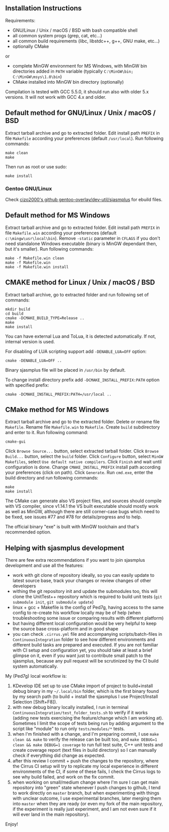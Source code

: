 ## Installation Instructions
Requirements:

- GNU/Linux / Unix / macOS / BSD with bash compatible shell
- all common system progs (grep, cat, etc...)
- all common build requirements (libc, libstdc++, g++, GNU make, etc...)
- optionally CMake

or

- complete MinGW environment for MS Windows, with MinGW bin directories added in `PATH` variable (typically `C:\MinGW\bin;` `C:\MinGW\msys\1.0\bin`)
- CMake installed into MinGW bin directory (optionally)

Compilation is tested with GCC 5.5.0, it should run also with older 5.x versions. It will not work with GCC 4.x and older.

## Default method for GNU/Linux / Unix / macOS / BSD
Extract tarball archive and go to extracted folder. Edit install path `PREFIX` in file `Makefile` according your preferences (default `/usr/local`). Run following commands:

	make clean
	make

Then run as root or use sudo:

	make install

### Gentoo GNU/Linux
Check [cizo2000's github gentoo-overlay/dev-util/sjasmplus](https://github.com/cizo2000/gentoo-overlay/tree/master/dev-util/sjasmplus) for ebuild files.

## Default method for MS Windows
Extract tarball archive and go to extracted folder. Edit install path `PREFIX` in file `Makefile.win` according your preferences (default `c:\mingw\usr\local\bin`). Remove `-static` parameter in `CFLAGS` if you don't need standalone Windows executable (binary is MinGW dependant then, but it's smaller). Run following commands:

	make -f Makefile.win clean
	make -f Makefile.win
	make -f Makefile.win install

## CMAKE method for Linux / Unix / macOS / BSD
Extract tarball archive, go to extracted folder and run following set of commands:

	mkdir build 
	cd build
	cmake -DCMAKE_BUILD_TYPE=Release ..
	make
	make install

You can have external Lua and ToLua, it is detected automatically. If not, internal version is used.

For disabling of LUA scripting support add `-DENABLE_LUA=OFF` option:

	cmake -DENABLE_LUA=OFF ..

Binary sjasmplus file will be placed in `/usr/bin` by default.

To change install directory prefix add `-DCMAKE_INSTALL_PREFIX:PATH` option with specified prefix:

	cmake -DCMAKE_INSTALL_PREFIX:PATH=/usr/local ..

## CMake method for MS Windows
Extract tarball archive and go to the extracted folder. Delete or rename file `Makefile`. Rename file `Makefile.win` to `Makefile`. Create `build` subdirectory and enter to it. Run following command:

	cmake-gui
	
Click `Browse Source...` button, select extracted tarball folder. Click `Browse Build...` button, select the `build` folder. Click `Configure` button, select `MinGW Makefiles`, select `Use default native compilers`. Click `Finish` and wait until configuration is done. Change `CMAKE_INSTALL_PREFIX` install path according your preferences (click on path). Click `Generate`. Run `cmd.exe`, enter the build directory and run following commands:

	make
	make install	

The CMake can generate also VS project files, and sources should compile with VS compiler, since
v1.14.1 the VS built executable should mostly work as well as MinGW, although there are still
corner-case bugs which need to be fixed, see issues #77 and #78 for details/progress and to help.

The official binary "exe" is built with MinGW toolchain and that's recommended option.

## Helping with sjasmplus development
There are few extra recommendations if you want to join sjasmplus development and use all the features:

- work with git clone of repository ideally, so you can easily update to latest source base, track your changes or review changes of other developers
- withing the git repository init and update the submodules too, this will clone the UnitTest++ repository which is required to build unit tests (`git submodule init`,  `git submodule update`)
- linux + gcc + Makefile is the config of Ped7g, having access to the same config to re-create his workflow locally may be of help (when troubleshooting some issue or comparing results with different platform)
- but having different local configuration would be very helpful to keep the source base cross-platform and in good shape
- you can check `.cirrus.yml` file and accompanying scripts/batch-files in `ContinuousIntegration` folder to see how different environments and different build tasks are prepared and executed. If you are not familiar with CI setup and configuration yet, you should take at least a brief glimpse on it, even if you want just to contribute small patch to the sjasmplus, because any pull request will be scrutinized by the CI build system automatically.

My (Ped7g) local workflow is:

1. KDevelop IDE set up to use CMake import of project to build+install debug binary in my `~/.local/bin` folder, which is the first binary found by my search path (to build + install the sjasmplus I use Project/Install Selection [Shift+F8]).
1. with new debug binary locally installed, I run in terminal `ContinuousIntegration/test_folder_tests.sh` to verify if it works (adding new tests exercising the feature/change which I am working at). Sometimes I limit the scope of tests being run by adding argument to the script like "module" to run only `tests/modules/*` tests.
1. when I'm finished with a change, and I'm preparing commit, I use `make clean && make` to verify the release can be built too, and `make DEBUG=1 clean && make DEBUG=1 coverage` to run full test suite, C++ unit tests and create coverage report (text files in build directory) so I can manually check if everything did change as expected.
1. after this review I commit + push the changes to the repository, where the Cirrus CI setup will try to replicate my local experience in different environments of the CI, if some of these fails, I check the Cirrus logs to see why build failed, and work on the fix commit.
1. when working on small/medium change where I'm sure I can get main repository into "green" state whenever I push changes to github, I tend to work directly on `master` branch, but when experimenting with things with unclear outcome, I use experimental branches, later merging them into `master` when they are ready (or even my fork of the main repository, if the experiment is really just experiment, and I am not even sure if it will ever land in the main repository).

Enjoy!
